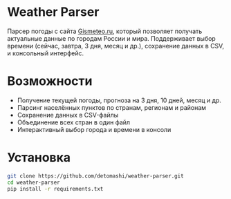 # Weather Parser
Парсер погоды с сайта [Gismeteo.ru](https://www.gismeteo.ru), который позволяет получать актуальные данные по городам России и мира. Поддерживает выбор времени (сейчас, завтра, 3 дня, месяц и др.), сохранение данных в CSV, и консольный интерфейс.

# Возможности
- Получение текущей погоды, прогноза на 3 дня, 10 дней, месяц и др.
- Парсинг населённых пунктов по странам, регионам и районам
- Сохранение данных в CSV-файлы
- Объединение всех стран в один файл
- Интерактивный выбор города и времени в консоли

#  Установка
```bash
git clone https://github.com/detomashi/weather-parser.git
cd weather-parser
pip install -r requirements.txt
